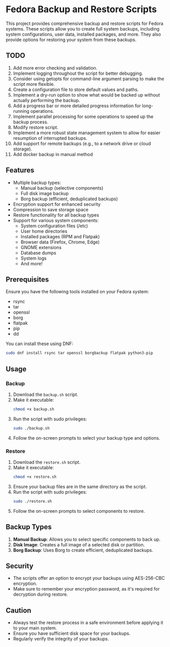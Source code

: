 # Fedora Backup and Restore Scripts

This project provides comprehensive backup and restore scripts for Fedora systems. These scripts allow you to create full system backups, including system configurations, user data, installed packages, and more. They also provide options for restoring your system from these backups.

## TODO
1. Add more error checking and validation.
2. Implement logging throughout the script for better debugging.
3. Consider using getopts for command-line argument parsing to make the script more flexible.
4. Create a configuration file to store default values and paths.
5. Implement a dry-run option to show what would be backed up without actually performing the backup.
6. Add a progress bar or more detailed progress information for long-running operations.
7. Implement parallel processing for some operations to speed up the backup process.
8. Modify restore script.
9. Implement a more robust state management system to allow for easier resumption of interrupted backups.
10. Add support for remote backups (e.g., to a network drive or cloud storage).
11. Add docker backup in manual method

## Features

- Multiple backup types:
  - Manual backup (selective components)
  - Full disk image backup
  - Borg backup (efficient, deduplicated backups)
- Encryption support for enhanced security
- Compression to save storage space
- Restore functionality for all backup types
- Support for various system components:
  - System configuration files (/etc)
  - User home directories
  - Installed packages (RPM and Flatpak)
  - Browser data (Firefox, Chrome, Edge)
  - GNOME extensions
  - Database dumps
  - System logs
  - And more!

## Prerequisites

Ensure you have the following tools installed on your Fedora system:

- rsync
- tar
- openssl
- borg
- flatpak
- pip
- dd

You can install these using DNF:

```bash
sudo dnf install rsync tar openssl borgbackup flatpak python3-pip
```

## Usage

### Backup

1. Download the `backup.sh` script.
2. Make it executable:
   ```bash
   chmod +x backup.sh
   ```
3. Run the script with sudo privileges:
   ```bash
   sudo ./backup.sh
   ```
4. Follow the on-screen prompts to select your backup type and options.

### Restore

1. Download the `restore.sh` script.
2. Make it executable:
   ```bash
   chmod +x restore.sh
   ```
3. Ensure your backup files are in the same directory as the script.
4. Run the script with sudo privileges:
   ```bash
   sudo ./restore.sh
   ```
5. Follow the on-screen prompts to select components to restore.

## Backup Types

1. **Manual Backup**: Allows you to select specific components to back up.
2. **Disk Image**: Creates a full image of a selected disk or partition.
3. **Borg Backup**: Uses Borg to create efficient, deduplicated backups.

## Security

- The scripts offer an option to encrypt your backups using AES-256-CBC encryption.
- Make sure to remember your encryption password, as it's required for decryption during restore.

## Caution

- Always test the restore process in a safe environment before applying it to your main system.
- Ensure you have sufficient disk space for your backups.
- Regularly verify the integrity of your backups.

